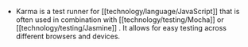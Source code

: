 - Karma is a test runner for [[technology/language/JavaScript]] that is often used in combination with [[technology/testing/Mocha]] or [[technology/testing/Jasmine]] . It allows for easy testing across different browsers and devices.